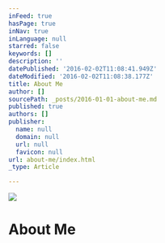 ```yaml
---
inFeed: true
hasPage: true
inNav: true
inLanguage: null
starred: false
keywords: []
description: ''
datePublished: '2016-02-02T11:08:41.949Z'
dateModified: '2016-02-02T11:08:38.177Z'
title: About Me
author: []
sourcePath: _posts/2016-01-01-about-me.md
published: true
authors: []
publisher:
  name: null
  domain: null
  url: null
  favicon: null
url: about-me/index.html
_type: Article

---
```

![](https://the-grid-user-content.s3-us-west-2.amazonaws.com/c3346c56-59a4-4525-a095-d58ae8ccea13.jpg)

# About Me